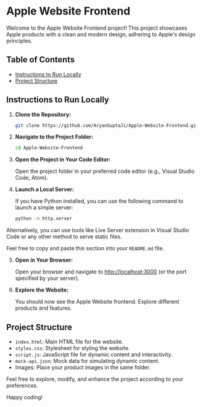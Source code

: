 # Apple Website Frontend

Welcome to the Apple Website Frontend project! This project showcases Apple products with a clean and modern design, adhering to Apple's design principles.

## Table of Contents

- [Instructions to Run Locally](#instructions-to-run-locally)
- [Project Structure](#project-structure)

## Instructions to Run Locally

1. **Clone the Repository:**

   ```bash
   git clone https://github.com/AryanGuptaJi/Apple-Website-Frontend.git

2. **Navigate to the Project Folder:**

   ```bash
   cd Apple-Website-Frontend

3. **Open the Project in Your Code Editor:**

   Open the project folder in your preferred code editor (e.g., Visual Studio Code, Atom).

4. **Launch a Local Server:**

   If you have Python installed, you can use the following command to launch a simple server:

   ```bash
   python -m http.server

Alternatively, you can use tools like Live Server extension in Visual Studio Code or any other method to serve static files.

   
Feel free to copy and paste this section into your `README.md` file.

5. **Open in Your Browser:**

   Open your browser and navigate to [http://localhost:3000](http://localhost:3000) (or the port specified by your server).

6. **Explore the Website:**

   You should now see the Apple Website frontend. Explore different products and features.

## Project Structure

- `index.html`: Main HTML file for the website.
- `styles.css`: Stylesheet for styling the website.
- `script.js`: JavaScript file for dynamic content and interactivity.
- `mock-api.json`: Mock data for simulating dynamic content.
- Images: Place your product images in the same folder.

Feel free to explore, modify, and enhance the project according to your preferences.

Happy coding!

